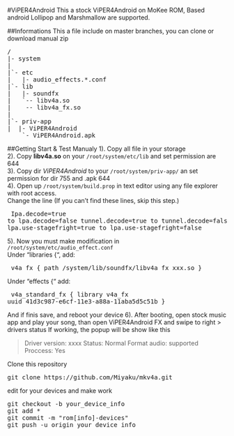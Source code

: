 #ViPER4Android
This a stock ViPER4Android on MoKee ROM, Based android Lollipop and Marshmallow are supported.


##Informations
This a file include on master branches, you can clone or download manual zip<br />
<pre>/
|- system
|
|`- etc
|   |- audio_effects.*.conf
|`- lib
|   |- soundfx
|   `-- libv4a.so
|    -- libv4a_fx.so
|
|`- priv-app
|  |- ViPER4Android
    `- ViPER4Android.apk</pre>
</pre>

##Getting Start & Test Manualy
1). Copy all file in your storage<br />
2). Copy <b>libv4a.so</b> on your <code>/root/system/etc/lib</code> and set permission are 644<br />
3). Copy dir <i>ViPER4Android</i> to your <code>/root/system/priv-app/</code> an set permission for dir 755 and .apk 644<br />
4). Open up <code>/root/system/build.prop</code> in text editor using any file explorer with root access.<br />
	Change the line (If you can’t find these lines, skip this step.)
	<pre>
	Ipa.decode=true to lpa.decode=false
	tunnel.decode=true to tunnel.decode=false
	lpa.use-stagefright=true to lpa.use-stagefright=false</pre>
	
5). Now you must make modification in <code>/root/system/etc/audio_effect.conf</code> <br />
	Under “libraries {“, add:
	<pre>
	v4a_fx {
          path /system/lib/soundfx/libv4a_fx_xxx.so
        }
    </pre>
    Under “effects {“ add:
     <pre>
     v4a_standard_fx {
          library v4a_fx
          uuid 41d3c987-e6cf-11e3-a88a-11aba5d5c51b
        }
    </pre>
And if finis save, and reboot your device
6). After booting, open stock music app and play your song, than open ViPER4Android FX and swipe to right > drivers status
If working, the popup will be show like this
<blockquote>Driver version: xxxx
Status: Normal
Format audio: supported
Proccess: Yes</blockquote>

Clone this repository
<pre>git clone https://github.com/Miyaku/mkv4a.git</pre>
edit for your devices and make work
<pre>git checkout -b your_device_info
git add *
git commit -m "rom[info]-devices"
git push -u origin your_device_info
</pre>


